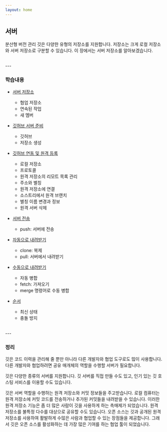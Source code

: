 ```yaml
---
layout: home
---
```

## 서버
분산형 버전 관리 깃은 다양한 유형의 저장소를 지원합니다. 저장소는 크게 로컬 저장소와 서버 저장소로 구분할 수 있습니다. 이 장에서는 서버 저장소를 알아보겠습니다.  

<br>
---

### 학습내용
* [서버 저장소](05.1)
    + 협업 저장소 
    + 연속된 작업 
    + 새 멤버 

* [깃허브 서버 준비](05.2)
    + 깃허브 
    + 저장소 생성 

* [깃허브 연동 및 원격 등록](05.3)
    + 로컬 저장소 
    + 프로토콜 
    + 원격 저장소의 리모트 목록 관리
    + 주소와 별칭 
    + 원격 저장소에 연결
    + 소스트리에서 원격 브랜치 
    + 별칭 이름 변경과 정보
    + 원격 서버 삭제 

* [서버 전송](05.4)
    + push: 서버에 전송

* [자동으로 내려받기](05.5)
    + clone: 복제 
    + pull: 서버에서 내려받기 

* [수동으로 내려받기](05.6)
    + 자동 병합 
    + fetch: 가져오기 
    + merge 명령어로 수동 병합 

* [순서](05.7)
    + 최신 상태 
    + 충돌 방지 

<br>
---

### 정리
깃은 코드 이력을 관리해 줄 뿐만 아니라 다른 개발자와 협업 도구로도 많이 사용합니다. 다른 개발자와 협업하려면 공유 매개체의 역할을 수행할 서버가 필요합니다.  

깃은 다양한 종류의 서버를 지원합니다. 깃 서버를 직접 만들 수도 있고, 인기 있는 깃 호스팅 서비스를 이용할 수도 있습니다.  

깃은 서버 역할을 수행하는 원격 저장소와 커밋 정보들을 주고받습니다. 로컬 컴퓨터는 원격 저장소에 커밋 코드를 전송하거나 추가된 커밋들을 내려받을 수 있습니다. 이러한 원격 저장소 기능은 좀 더 많은 사람이 깃을 사용하게 하는 촉매제가 되었습니다. 원격 저장소를 불특정 다수를 대상으로 공유할 수도 있습니다. 오픈 소스는 깃과 공개된 원격 저장소를 사용하여 활발하게 수많은 사람과 협업할 수 있는 장점들을 제공합니다. 그래서 깃은 오픈 소스를 활성화하는 데 가장 많은 기여를 하는 협업 툴이 되었습니다.  

<br><br>
